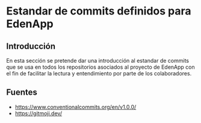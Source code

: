 # Estandar de commits definidos para EdenApp

## Introducción

En esta sección se pretende dar una introducción al estandar de commits que se usa en todos los repositorios asociados al proyecto de EdenApp con el fin de facilitar la lectura y entendimiento por parte de los colaboradores.

## Fuentes
- https://www.conventionalcommits.org/en/v1.0.0/
- https://gitmoji.dev/
